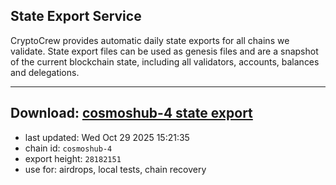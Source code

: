 ## State Export Service
CryptoCrew provides automatic daily state exports for all chains we validate. State export files can be used as genesis files and are a snapshot of the current blockchain state, including all validators, accounts, balances and delegations.

---
**Download: [cosmoshub-4 state export](https://dl-eu2.ccvalidators.com/SERVICE/cosmoshub/cosmoshub-4_export_28182151.json)**
---

- last updated: Wed Oct 29 2025 15:21:35
- chain id: `cosmoshub-4`
- export height: `28182151`
- use for: airdrops, local tests, chain recovery
